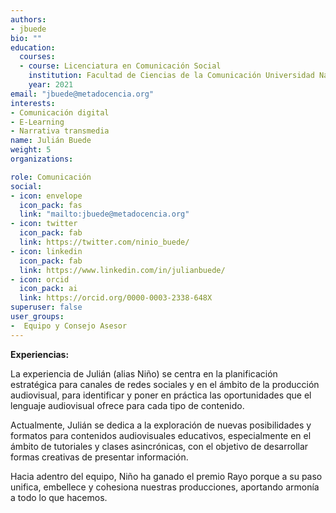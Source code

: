```yaml
---
authors:
- jbuede
bio: ""
education:
  courses:
  - course: Licenciatura en Comunicación Social
    institution: Facultad de Ciencias de la Comunicación Universidad Nacional de Córdoba
    year: 2021
email: "jbuede@metadocencia.org"
interests:
- Comunicación digital
- E-Learning
- Narrativa transmedia
name: Julián Buede
weight: 5
organizations:

role: Comunicación
social:
- icon: envelope
  icon_pack: fas
  link: "mailto:jbuede@metadocencia.org"
- icon: twitter
  icon_pack: fab
  link: https://twitter.com/ninio_buede/
- icon: linkedin
  icon_pack: fab
  link: https://www.linkedin.com/in/julianbuede/
- icon: orcid
  icon_pack: ai
  link: https://orcid.org/0000-0003-2338-648X
superuser: false
user_groups:
-  Equipo y Consejo Asesor
---
```


**Experiencias:**

La experiencia de Julián (alias Niño) se centra en la planificación estratégica para canales de redes sociales y en el ámbito de la producción audiovisual, para  identificar y poner en práctica las oportunidades que el lenguaje audiovisual ofrece para cada tipo de contenido.

Actualmente, Julián se dedica a la exploración de nuevas posibilidades y formatos para contenidos audiovisuales educativos, especialmente en el ámbito de tutoriales y clases asincrónicas, con el objetivo de desarrollar formas creativas de presentar información. 

Hacia adentro del equipo, Niño ha ganado el premio Rayo porque a su paso unifica, embellece y cohesiona nuestras producciones, aportando armonía a todo lo que hacemos.

